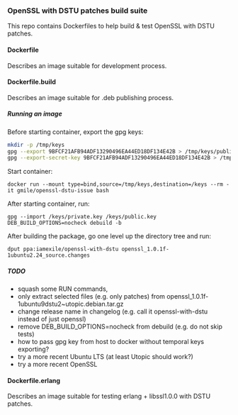 ### OpenSSL with DSTU patches build suite

This repo contains Dockerfiles to help build & test OpenSSL with DSTU patches.

#### Dockerfile

Describes an image suitable for development process.

#### Dockerfile.build

Describes an image suitable for .deb publishing process.

##### Running an image

Before starting container, export the gpg keys:

```bash
mkdir -p /tmp/keys
gpg --export 9BFCF21AFB94ADF13290496EA44ED18DF134E42B > /tmp/keys/public.key
gpg --export-secret-key 9BFCF21AFB94ADF13290496EA44ED18DF134E42B > /tmp/keys/private.key
```

Start container:

```
docker run --mount type=bind,source=/tmp/keys,destination=/keys --rm -it gmile/openssl-dstu-issue bash
```

After starting container, run:

```
gpg --import /keys/private.key /keys/public.key
DEB_BUILD_OPTIONS=nocheck debuild -b
```

After building the package, go one level up the directory tree and run:

```
dput ppa:iamexile/openssl-with-dstu openssl_1.0.1f-1ubuntu2.24_source.changes
```

##### TODO

- squash some RUN commands,
- only extract selected files (e.g. only patches) from openssl_1.0.1f-1ubuntu9dstu2~utopic.debian.tar.gz
- change release name in changelog (e.g. call it openssl-with-dstu instead of just openssl)
- remove DEB_BUILD_OPTIONS=nocheck from debuild (e.g. do not skip tests)
- how to pass gpg key from host to docker without temporal keys exporting?
- try a more recent Ubuntu LTS (at least Utopic should work?)
- try a more recent OpenSSL

#### Dockerfile.erlang

Describes an image suitable for testing erlang + libssl1.0.0 with DSTU patches.
